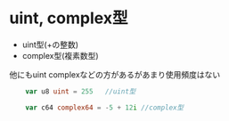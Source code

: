 # uint, complex型

- uint型(+の整数)
- complex型(複素数型)

他にもuint complexなどの方があるがあまり使用頻度はない

```go:main.go
    var u8 uint = 255   //uint型

    var c64 complex64 = -5 + 12i //complex型
```